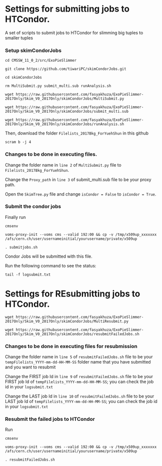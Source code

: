 # Settings for submitting jobs to HTCondor. 

A set of scripts to submit jobs to HTCondor for slimming big tuples to smaller tuples


### Setup skimCondorJobs
```
cd CMSSW_11_0_2/src/ExoPieSlimmer

git clone https://github.com/tiwariPC/skimCondorJobs.git

cd skimCondorJobs

rm MultiSubmit.py submit_multi.sub runAnalysis.sh

wget https://raw.githubusercontent.com/fasyakhuza/ExoPieSlimmer-2017Only/Skim_V0_2017Only/skimCondorJobs/MultiSubmit.py

wget https://raw.githubusercontent.com/fasyakhuza/ExoPieSlimmer-2017Only/Skim_V0_2017Only/skimCondorJobs/submit_multi.sub

wget https://raw.githubusercontent.com/fasyakhuza/ExoPieSlimmer-2017Only/Skim_V0_2017Only/skimCondorJobs/runAnalysis.sh
```
Then, download the folder ```Filelists_2017Bkg_ForYuehShun``` in this github
```
scram b -j 4
```


### Changes to be done in executing files.

Change the folder name in ```line 2``` of ```MultiSubmit.py``` file to ```Filelists_2017Bkg_ForYuehShun```.

Change the ```Proxy_path``` in ```line 3``` of submit_multi.sub file to be your proxy path.

Open the ```SkimTree.py``` file  and change ```isCondor = False``` to ```isCondor = True```.


### Submit the condor jobs

Finally run

```
cmsenv

voms-proxy-init --voms cms --valid 192:00 && cp -v /tmp/x509up_xxxxxxx /afs/cern.ch/user/usernameinitial/yourusername/private/x509up

. submitjobs.sh
```

Condor Jobs will be submitted with this file.

Run the following command to see the status:

```tail -f logsubmit.txt```




# Settings for REsubmitting jobs to HTCondor.

```
wget https://raw.githubusercontent.com/fasyakhuza/ExoPieSlimmer-2017Only/Skim_V0_2017Only/skimCondorJobs/MultiResubmit.py

wget https://raw.githubusercontent.com/fasyakhuza/ExoPieSlimmer-2017Only/Skim_V0_2017Only/skimCondorJobs/resubmitFailedJobs.sh
```

### Changes to be done in executing files for resubmission

Change the folder name in ```line 5``` of ```resubmitFailedJobs.sh``` file to be your ```tempFilelists_YYYY-mm-dd-HH-MM-SS``` folder name that you have submitted and you want to resubmit

Change the FIRST job Id in ```line 9``` of ```resubmitFailedJobs.sh``` file to be your FIRST job Id of ```tempFilelists_YYYY-mm-dd-HH-MM-SS```; you can check the job id in your ```logsubmit.txt```

Change the LAST job Id in ```line 10``` of ```resubmitFailedJobs.sh``` file to be your LAST job Id of ```tempFilelists_YYYY-mm-dd-HH-MM-SS```; you can check the job id in your ```logsubmit.txt```


### Resubmit the failed jobs to HTCondor

Run

```
cmsenv

voms-proxy-init --voms cms --valid 192:00 && cp -v /tmp/x509up_xxxxxxx /afs/cern.ch/user/usernameinitial/yourusername/private/x509up

. resubmitFailedJobs.sh
```
